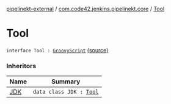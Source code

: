 [pipelinekt-external](../index.md) / [com.code42.jenkins.pipelinekt.core](index.md) / [Tool](./-tool.md)

# Tool

`interface Tool : `[`GroovyScript`](../com.code42.jenkins.pipelinekt.core.writer/-groovy-script/index.md) [(source)](https://github.com/code42/pipelinekt/tree/master/core/src/main/kotlin/com/code42/jenkins/pipelinekt/core/Tool.kt#L5)

### Inheritors

| Name | Summary |
|---|---|
| [JDK](../com.code42.jenkins.pipelinekt.internal.tools/-j-d-k/index.md) | `data class JDK : `[`Tool`](./-tool.md) |
